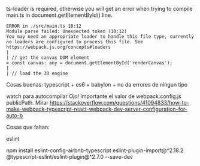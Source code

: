 ts-loader is required, otherwise you will get an error when trying to compile main.ts in document.getElementById() line.

```
ERROR in ./src/main.ts 10:12
Module parse failed: Unexpected token (10:12)
You may need an appropriate loader to handle this file type, currently no loaders are configured to process this file. See https://webpack.js.org/concepts#loaders
|
| // get the canvas DOM element
> const canvas: any = document.getElementById('renderCanvas');
|
| // load the 3D engine

```

Cosas buenas:
typescript + es6 + babylon + no da errores de ningun tipo

watch para autocompilar
Ojo! Importante el valor de webpack.config.js publicPath. Mirar https://stackoverflow.com/questions/41094833/how-to-make-webpack-typescript-react-webpack-dev-server-configuration-for-auto-b

Cosas que faltan:

eslint

npm install eslint-config-airbnb-typescript eslint-plugin-import@^2.18.2 @typescript-eslint/eslint-plugin@^2.7.0 --save-dev
